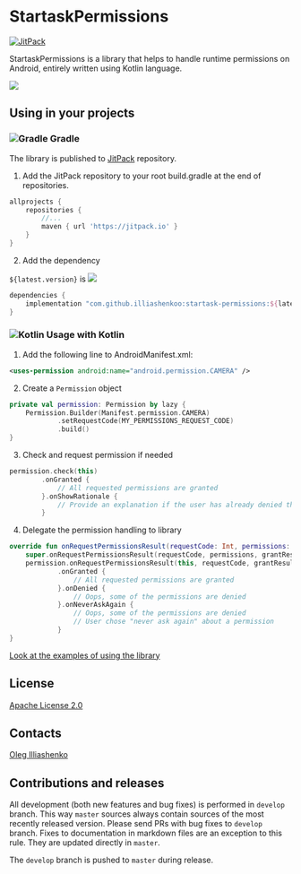 # StartaskPermissions
[![JitPack](https://jitpack.io/v/illiashenkoo/startask-permissions.svg)](https://jitpack.io/#illiashenkoo/startask-permissions)

StartaskPermissions is a library that helps to handle runtime permissions on Android, entirely written using Kotlin language.

![](https://raw.githubusercontent.com/illiashenkoo/startask-permissions/master/images/logo.png)
## Using in your projects

### ![Gradle](https://raw.githubusercontent.com/illiashenkoo/startask-permissions/master/images/ic_gradle.png) Gradle

The library is published to [JitPack](https://jitpack.io/#illiashenkoo/startask-permissions) repository.

1. Add the JitPack repository to your root build.gradle at the end of repositories.
```groovy
allprojects {
    repositories {
        //...
        maven { url 'https://jitpack.io' }
    }
}
```

2. Add the dependency

`${latest.version}` is [![](https://jitpack.io/v/illiashenkoo/startask-permissions.svg)](https://jitpack.io/#illiashenkoo/startask-permissions)

```groovy
dependencies {
    implementation "com.github.illiashenkoo:startask-permissions:${latest.version}"
}
```

### ![Kotlin](https://raw.githubusercontent.com/illiashenkoo/startask-permissions/master/images/ic_kotlin.png) Usage with Kotlin

1. Add the following line to AndroidManifest.xml:
```xml
<uses-permission android:name="android.permission.CAMERA" />
```

2. Create a `Permission` object
``` kotlin
private val permission: Permission by lazy {
    Permission.Builder(Manifest.permission.CAMERA)
            .setRequestCode(MY_PERMISSIONS_REQUEST_CODE)
            .build()
}
```

3. Check and request permission if needed

``` kotlin
permission.check(this)
        .onGranted {
            // All requested permissions are granted
        }.onShowRationale {
            // Provide an explanation if the user has already denied that permission request
        }
```

4. Delegate the permission handling to library
``` kotlin
override fun onRequestPermissionsResult(requestCode: Int, permissions: Array<out String>, grantResults: IntArray) {
    super.onRequestPermissionsResult(requestCode, permissions, grantResults)
    permission.onRequestPermissionsResult(this, requestCode, grantResults)
            .onGranted {
                // All requested permissions are granted
            }.onDenied {
                // Oops, some of the permissions are denied
            }.onNeverAskAgain {
                // Oops, some of the permissions are denied
                // User chose "never ask again" about a permission
            }
}
```

[Look at the examples of using the library](https://github.com/illiashenkoo/startask-permissions/blob/master/sample/src/main/java/net/codecision/startask/permissions/sample/PermissionsActivity.kt)

## License

[Apache License 2.0](https://github.com/illiashenkoo/startask-permissions/blob/master/LICENSE)

## Contacts

[Oleg Illiashenko](mailto:illiashenkoo.dev@gmail.com)

## Contributions and releases

All development (both new features and bug fixes) is performed in `develop` branch. 
This way `master` sources always contain sources of the most recently released version.
Please send PRs with bug fixes to `develop` branch.
Fixes to documentation in markdown files are an exception to this rule. They are updated directly in `master`.
                                                                          
The `develop` branch is pushed to `master` during release.